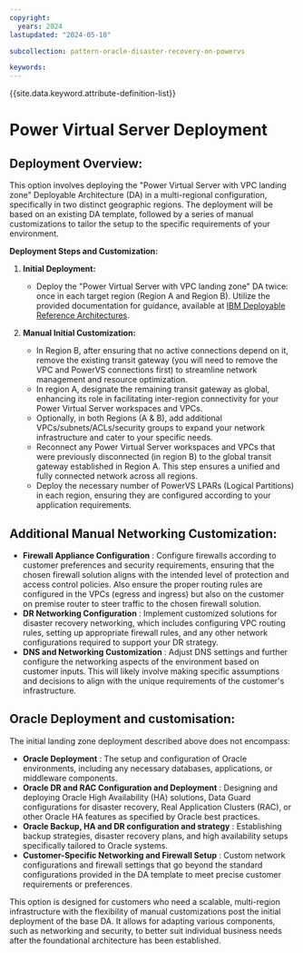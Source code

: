 ```yaml
---
copyright:
  years: 2024
lastupdated: "2024-05-10"

subcollection: pattern-oracle-disaster-recovery-on-powervs

keywords:
---
```

{{site.data.keyword.attribute-definition-list}}

# Power Virtual Server Deployment

## **Deployment Overview:**

This option involves deploying the "Power Virtual Server with VPC landing zone" Deployable Architecture (DA) in a multi-regional configuration, specifically in two distinct geographic regions. The deployment will be based on an existing DA template, followed by a series of manual customizations to tailor the setup to the specific requirements of your environment.

**Deployment Steps and Customization:**

1. **Initial Deployment:**
   * Deploy the "Power Virtual Server with VPC landing zone" DA twice: once in each target region (Region A and Region B). Utilize the provided documentation for guidance, available at [IBM Deployable Reference Architectures](https://cloud.ibm.com/docs/deployable-reference-architectures?topic=deployable-reference-architectures-deploy-arch-ibm-pvs-inf-full-stack).

2. **Manual Initial Customization:**
   * In Region B, after ensuring that no active connections depend on it, remove the existing transit gateway (you will need to remove the VPC and PowerVS connections first) to streamline network management and resource optimization.
   * In region A, designate the remaining transit gateway as global, enhancing its role in facilitating inter-region connectivity for your Power Virtual Server workspaces and VPCs.
   * Optionally, in both Regions (A & B), add additional VPCs/subnets/ACLs/security groups to expand your network infrastructure and cater to your specific needs.
   * Reconnect any Power Virtual Server workspaces and VPCs that were previously disconnected (in region B) to the global transit gateway established in Region A. This step ensures a unified and fully connected network across all regions.
   * Deploy the necessary number of PowerVS LPARs (Logical Partitions) in each region, ensuring they are configured according to your application requirements.

## **Additional Manual Networking Customization:**

* **Firewall Appliance Configuration** : Configure firewalls according to customer preferences and security requirements, ensuring that the chosen firewall solution aligns with the intended level of protection and access control policies. Also ensure the proper routing rules are configured in the VPCs (egress and ingress) but also on the customer on premise router to steer traffic to the chosen firewall solution.
* **DR Networking Configuration** : Implement customized solutions for disaster recovery networking, which includes configuring VPC routing rules, setting up appropriate firewall rules, and any other network configurations required to support your DR strategy.
* **DNS and Networking Customization** : Adjust DNS settings and further configure the networking aspects of the environment based on customer inputs. This will likely involve making specific assumptions and decisions to align with the unique requirements of the customer's infrastructure.

## **Oracle Deployment and customisation:**

The initial landing zone deployment described above does not encompass:

* **Oracle Deployment** : The setup and configuration of Oracle environments, including any necessary databases, applications, or middleware components.
* **Oracle DR and RAC Configuration and Deployment** : Designing and deploying Oracle High Availability (HA) solutions, Data Guard configurations for disaster recovery, Real Application Clusters (RAC), or other Oracle HA features as specified by Oracle best practices.
* **Oracle Backup, HA and DR configuration and strategy** : Establishing backup strategies, disaster recovery plans, and high availability setups specifically tailored to Oracle systems.
* **Customer-Specific Networking and Firewall Setup** : Custom network configurations and firewall settings that go beyond the standard configurations provided in the DA template to meet precise customer requirements or preferences.

This option is designed for customers who need a scalable, multi-region infrastructure with the flexibility of manual customizations post the initial deployment of the base DA. It allows for adapting various components, such as networking and security, to better suit individual business needs after the foundational architecture has been established.
